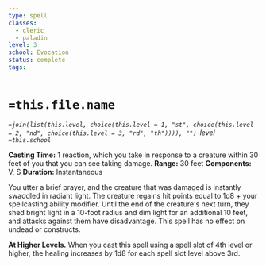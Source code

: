 ```yaml
---
type: spell
classes:
  - cleric
  - paladin
level: 3
school: Evocation
status: complete
tags:
---
```

# `=this.file.name`
*`=join(list(this.level, choice(this.level = 1, "st", choice(this.level = 2, "nd", choice(this.level = 3, "rd", "th")))), "")`-level `=this.school`*

**Casting Time:** 1 reaction, which you take in response to a creature within 30 feet of you that you can see taking damage.
**Range:** 30 feet
**Components:** V, S
**Duration:** Instantaneous

You utter a brief prayer, and the creature that was damaged is instantly swaddled in radiant light. The creature regains hit points equal to 1d8 + your spellcasting ability modifier. Until the end of the creature's next turn, they shed bright light in a 10-foot radius and dim light for an additional 10 feet, and attacks against them have disadvantage. This spell has no effect on undead or constructs. 

**At Higher Levels.** When you cast this spell using a spell slot of 4th level or higher, the healing increases by 1d8 for each spell slot level above 3rd.
